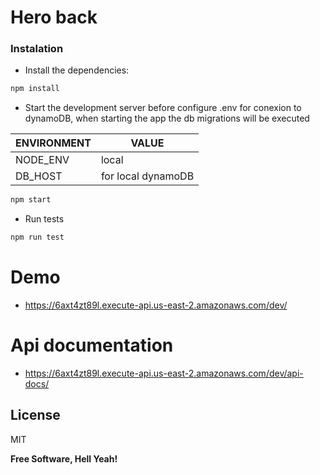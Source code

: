 
# Hero back


### Instalation

- Install the dependencies:

```sh
npm install
```

- Start the development server
before configure .env for conexion to dynamoDB, when starting the app the db migrations will be executed


| ENVIRONMENT | VALUE |
| ------ | ------ |
| NODE_ENV | local|us-east-2 |
| DB_HOST | for local dynamoDB |


```sh
npm start
```

- Run tests

```sh
npm run test
```

# Demo
- https://6axt4zt89l.execute-api.us-east-2.amazonaws.com/dev/

# Api documentation
- https://6axt4zt89l.execute-api.us-east-2.amazonaws.com/dev/api-docs/


## License

MIT

**Free Software, Hell Yeah!**